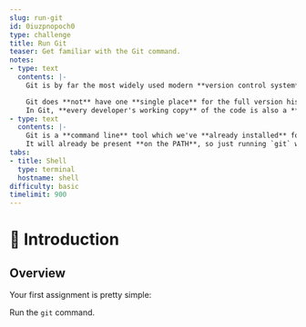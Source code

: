 ```yaml
---
slug: run-git
id: 0iuzpnopoch0
type: challenge
title: Run Git
teaser: Get familiar with the Git command.
notes:
- type: text
  contents: |-
    Git is by far the most widely used modern **version control system** in the world.

    Git does **not** have one **single place** for the full version history of the software as is common in other version control systems **like CVS** or **Subversion** (SVN).
    In Git, **every developer's working copy** of the code is also a **repository** that can contain the **full history** of all changes.
- type: text
  contents: |-
    Git is a **command line** tool which we've **already installed** for you.
    It will already be present **on the PATH**, so just running `git` will be enough to invoke it.
tabs:
- title: Shell
  type: terminal
  hostname: shell
difficulty: basic
timelimit: 900
---
```

👋 Introduction
===============
## Overview

Your first assignment is pretty simple:

Run the `git` command.